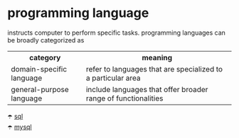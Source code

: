 # programming language

instructs computer to perform specific tasks. programming languages can be broadly categorized as

<div width="100%">
<table  width="100% !important">
  <tr>
    <th>category</th>
    <th>meaning</th>
  </tr>
  <tr>
    <td>domain-specific language</td>
    <td>refer to languages that are specialized to a particular area</td>
  </tr>
  <tr>
    <td>general-purpose language</td>
    <td>include languages that offer broader range of functionalities</td>
  </tr>
</table>
</div>


:open_umbrella: [sql](./programming%20language/sql.md) <br>
:open_umbrella: [mysql](./programming%20language/mysql.md) <br>
